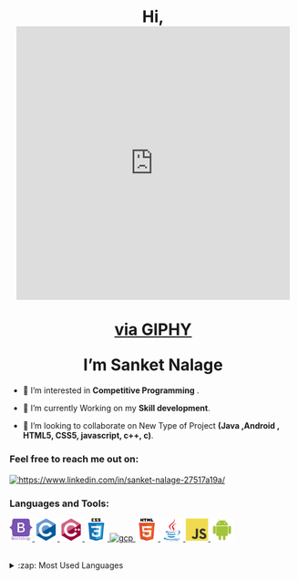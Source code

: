 <h1 align="center"> Hi,<iframe src="https://giphy.com/embed/4Z4FRLEzoSwivZP1SI" width="480" height="480" frameBorder="0" class="giphy-embed" allowFullScreen></iframe><p><a href="https://giphy.com/stickers/aesthetic-emmakateacton-emmakateactondesign-4Z4FRLEzoSwivZP1SI">via GIPHY</a></p>I’m Sanket Nalage</h1>


- 👀 I’m interested in **Competitive Programming** .

- 🌱 I’m currently Working on my **Skill development**.

- 💞️ I’m looking to collaborate on New Type of Project **(Java ,Android , HTML5, CSS5, javascript, c++, c)**.

<h3 align="left">Feel free to reach me out on:</h3>
<p align="left">
  <a href="https://www.linkedin.com/in/sanket-nalage-27517a19a/" target="blank"><img align="center" src="https://cdn.jsdelivr.net/npm/simple-icons@3.0.1/icons/linkedin.svg" alt="https://www.linkedin.com/in/sanket-nalage-27517a19a/" height="30" width="40" /></a>

<h3 align="left">Languages and Tools:</h3>
<p align="left"> <a href="https://getbootstrap.com" target="_blank"> <img src="https://raw.githubusercontent.com/devicons/devicon/master/icons/bootstrap/bootstrap-plain-wordmark.svg" alt="bootstrap" width="40" height="40"/> </a> <a href="http://www.c.com/" target="_blank"> <img src="https://raw.githubusercontent.com/devicons/devicon/master/icons/c/c-original.svg" alt="c" width="40" height="40"/> </a> <a href="http://www.cplusplus.com/" target="_blank"> <img src="https://raw.githubusercontent.com/devicons/devicon/master/icons/cplusplus/cplusplus-original.svg" alt="cplusplus" width="40" height="40"/> </a> <a href="https://www.w3schools.com/css/" target="_blank"> <img src="https://raw.githubusercontent.com/devicons/devicon/master/icons/css3/css3-original-wordmark.svg" alt="css3" width="40" height="40"/> </a> <a href="https://cloud.google.com" target="_blank"> <img src="https://www.vectorlogo.zone/logos/google_cloud/google_cloud-icon.svg" alt="gcp" width="40" height="40"/> </a> <a href="https://www.w3.org/html/" target="_blank"> <img src="https://raw.githubusercontent.com/devicons/devicon/master/icons/html5/html5-original-wordmark.svg" alt="html5" width="40" height="40"/> </a> <a href="https://www.java.com" target="_blank"> <img src="https://raw.githubusercontent.com/devicons/devicon/master/icons/java/java-original.svg" alt="java" width="40" height="40"/> </a> <a href="https://developer.mozilla.org/en-US/docs/Web/JavaScript" target="_blank"> <img src="https://raw.githubusercontent.com/devicons/devicon/master/icons/javascript/javascript-original.svg" alt="javascript" width="40" height="40"/> </a>  <a href="https://developer.android.com/docs" target="_blank"> <img src="https://raw.githubusercontent.com/devicons/devicon/master/icons/android/android-original.svg" alt="android" width="40" height="40"/> </a></p>

<!-- <details>
  <summary>:zap: GitHub Stats</summary>
  <img align="left" alt="SanketNalage's GitHub Stats" src="https://github-readme-stats.vercel.app/api?username=SanketNalage&show_icons=true&hide_border=true" />
</details> -->

<br>

<details>
  <summary>:zap: Most Used Languages</summary>
<img align="left" alt="SanketNalage,s GitHub Top Languages" src="https://github-readme-stats.vercel.app/api/top-langs/?username=SanketNalage" />


<!--
**SanketNalage/SanketNalage** is a ✨ _special_ ✨ repository because its `README.md` (this file) appears on your GitHub profile.
-
Here are some ideas to get you started:

- 👋 Hi, I’m Sanket Nalage   
- 👀 I’m interested in competitive programming .
- 🌱 I’m currently Working on me Skill development.
- 💞️ I’m looking to collaborate on New Type of Project.
-->
